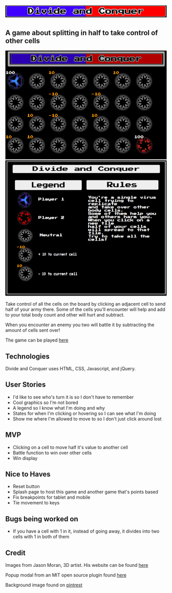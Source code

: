 # ![](title.png)

## A game about splitting in half to take control of other cells

![](game.png)
![](overlay.png)

Take control of all the cells on the board by clicking an adjacent cell to send half of your army there. Some of the cells you'll encounter will help and add to your total body count and other will hurt and subtract.

When you encounter an enemy you two will battle it by subtracting the amount of cells sent over!

The game can be played [here](https://karinchung.github.io/risk/)

## Technologies
Divide and Conquer uses HTML, CSS, Javascript, and jQuery.

## User Stories
* I'd like to see who's turn it is so I don't have to remember
* Cool graphics so I'm not bored
* A legend so I know what I'm doing and why
* States for when I'm clicking or hovering so I can see what I'm doing
* Show me where I'm allowed to move to so I don't just click around lost

## MVP
* Clicking on a cell to move half it's value to another cell
* Battle function to win over other cells
* Win display

## Nice to Haves
* Reset button
* Splash page to host this game and another game that's points based
* Fix breakpoints for tablet and mobile
* Tie movement to keys

## Bugs being worked on
* If you have a cell with 1 in it, instead of going away, it divides into two cells with 1 in both of them

## Credit
Images from Jason Moran, 3D artist. His website can be found [here](http://jasonmoran3d.com/)

Popup modal from an MIT open source plugin found [here](http://dev.vast.com/jquery-popup-overlay/)

Background image found on [pintrest](https://www.pinterest.com/pin/492018328012414496/) 

